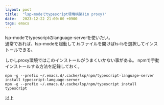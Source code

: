 ```yaml
---
layout: post
title:  "lsp-modeでtypescript環境構築(in proxy)"
date:   2023-12-22 21:00:00 +0900
tags: emacs
---
```


lsp-modeでtypescriptのlanguage-serverを使いたい。  
通常であれば、lsp-modeを起動して.tsファイルを開けばts-lsを選択してインストールできる。  

しかしproxy環境ではこのインストールがうまくいかない事がある。
npmで手動インストールする方法を記録しておく。

```
npm -g --prefix ~/.emacs.d/.cache/lsp/npm/typescript-language-server install typescript-language-server
npm -g --prefix ~/.emacs.d/.cache/lsp/npm/typescript install typescript
```

以上




